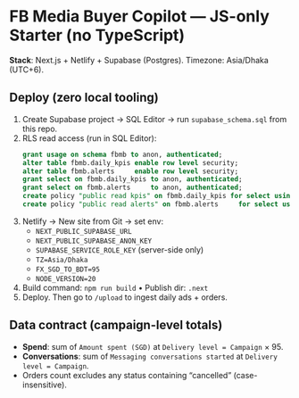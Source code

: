 
# FB Media Buyer Copilot — JS-only Starter (no TypeScript)

**Stack**: Next.js + Netlify + Supabase (Postgres). Timezone: Asia/Dhaka (UTC+6).

## Deploy (zero local tooling)
1. Create Supabase project → SQL Editor → run `supabase_schema.sql` from this repo.
2. RLS read access (run in SQL Editor):
   ```sql
   grant usage on schema fbmb to anon, authenticated;
   alter table fbmb.daily_kpis enable row level security;
   alter table fbmb.alerts     enable row level security;
   grant select on fbmb.daily_kpis to anon, authenticated;
   grant select on fbmb.alerts     to anon, authenticated;
   create policy "public read kpis" on fbmb.daily_kpis for select using (true);
   create policy "public read alerts" on fbmb.alerts     for select using (true);
   ```
3. Netlify → New site from Git → set env:
   - `NEXT_PUBLIC_SUPABASE_URL`
   - `NEXT_PUBLIC_SUPABASE_ANON_KEY`
   - `SUPABASE_SERVICE_ROLE_KEY` (server-side only)
   - `TZ=Asia/Dhaka`
   - `FX_SGD_TO_BDT=95`
   - `NODE_VERSION=20`
4. Build command: `npm run build` • Publish dir: `.next`
5. Deploy. Then go to `/upload` to ingest daily ads + orders.

## Data contract (campaign-level totals)
- **Spend**: sum of `Amount spent (SGD)` at `Delivery level = Campaign` × 95.
- **Conversations**: sum of `Messaging conversations started` at `Delivery level = Campaign`.
- Orders count excludes any status containing “cancelled” (case-insensitive).
